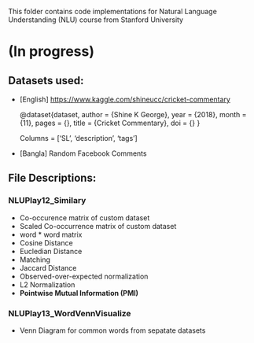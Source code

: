 This folder contains code implementations for Natural Language Understanding (NLU) course from Stanford University

# (In progress)

## Datasets used:
- [English]
  https://www.kaggle.com/shineucc/cricket-commentary

  @dataset{dataset,
  author = {Shine K George},
  year = {2018},
  month = {11},
  pages = {},
  title = {Cricket Commentary},
  doi = {}
  }

  Columns = [‘SL’, ‘description’, ‘tags’]

- [Bangla] 
  Random Facebook Comments
  
## File Descriptions:

### NLUPlay12_Similary
- Co-occurence matrix of custom dataset
- Scaled Co-occurrence matrix of custom dataset
- word * word matrix
- Cosine Distance
- Eucledian Distance
- Matching
- Jaccard Distance
- Observed-over-expected normalization
- L2 Normalization
- **Pointwise Mutual Information (PMI)**

### NLUPlay13_WordVennVisualize
- Venn Diagram for common words from sepatate datasets


